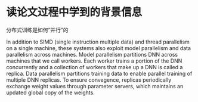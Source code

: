 # 读论文过程中学到的背景信息

分布式训练是如何“并行”的

In addition to SIMD (single instruction multiple data) and thread parallelism on a single machine, these systems also exploit model parallelism and data parallelism across machines. Model parallelism partitions DNN across machines that we call workers. Each worker trains a portion of the DNN concurrently and a collection of workers that make up a DNN is called a replica. Data parallelism partitions training data to enable parallel training of multiple DNN replicas. To ensure convegence, replicas periodically exchange weight values through parameter servers, which maintains an updated global copy of the weights.

